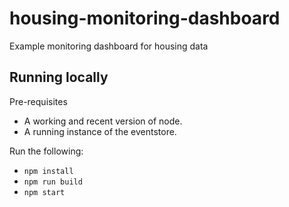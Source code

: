 # housing-monitoring-dashboard

Example monitoring dashboard for housing data

## Running locally

Pre-requisites

* A working and recent version of node.
* A running instance of the eventstore.

Run the following:

* `npm install`
* `npm run build`
* `npm start`


